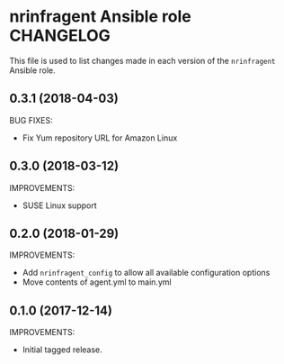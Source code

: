 # nrinfragent Ansible role CHANGELOG

This file is used to list changes made in each version of the `nrinfragent` Ansible role.

## 0.3.1 (2018-04-03)

BUG FIXES:

* Fix Yum repository URL for Amazon Linux

## 0.3.0 (2018-03-12)

IMPROVEMENTS:

* SUSE Linux support

## 0.2.0 (2018-01-29)

IMPROVEMENTS:

* Add `nrinfragent_config` to allow all available configuration options
* Move contents of agent.yml to main.yml

## 0.1.0 (2017-12-14)

IMPROVEMENTS:

* Initial tagged release.
